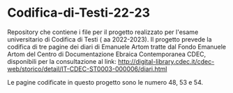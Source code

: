 # Codifica-di-Testi-22-23
Repository che contiene i file per il progetto realizzato per l'esame universitario di Codifica di Testi ( aa 2022-2023). Il progetto prevede la codifica di tre pagine dei diari di Emanuele Artom tratte dal Fondo Emanuele Artom del Centro di Documentazione Ebraica Contemporanea CDEC, disponibili per la consultazione al link: 
http://digital-library.cdec.it/cdec-web/storico/detail/IT-CDEC-ST0003-000006/diari.html

Le pagine codificate in questo progetto sono le numero 48, 53 e 54. 
